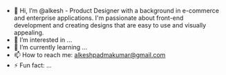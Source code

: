 - 👋 Hi, I’m @alkesh - Product Designer with a background in e-commerce and enterprise applications. I'm passionate about front-end development and creating designs that are easy to use and visually appealing.
- 👀 I’m interested in ...
- 🌱 I’m currently learning ...
- 📫 How to reach me: alkeshpadmakumar@gmail.com
- ⚡ Fun fact: ...

<!---
alkeshps/alkeshps is a ✨ special ✨ repository because its `README.md` (this file) appears on your GitHub profile.
You can click the Preview link to take a look at your changes.
--->
